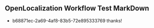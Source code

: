 ## OpenLocalization Workflow Test MarkDown
* b68871ec-2a69-4af8-83b5-72e895333769 thanks!

<!--HONumber=Sep16_HO1-->


